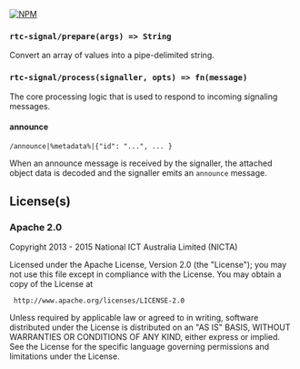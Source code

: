 
[![NPM](https://nodei.co/npm/rtc-signal.png)](https://nodei.co/npm/rtc-signal/)



### `rtc-signal/prepare(args) => String`

Convert an array of values into a pipe-delimited string.

### `rtc-signal/process(signaller, opts) => fn(message)`

The core processing logic that is used to respond to incoming signaling
messages.

#### announce

```
/announce|%metadata%|{"id": "...", ... }
```

When an announce message is received by the signaller, the attached
object data is decoded and the signaller emits an `announce` message.

## License(s)

### Apache 2.0

Copyright 2013 - 2015 National ICT Australia Limited (NICTA)

   Licensed under the Apache License, Version 2.0 (the "License");
   you may not use this file except in compliance with the License.
   You may obtain a copy of the License at

     http://www.apache.org/licenses/LICENSE-2.0

   Unless required by applicable law or agreed to in writing, software
   distributed under the License is distributed on an "AS IS" BASIS,
   WITHOUT WARRANTIES OR CONDITIONS OF ANY KIND, either express or implied.
   See the License for the specific language governing permissions and
   limitations under the License.
